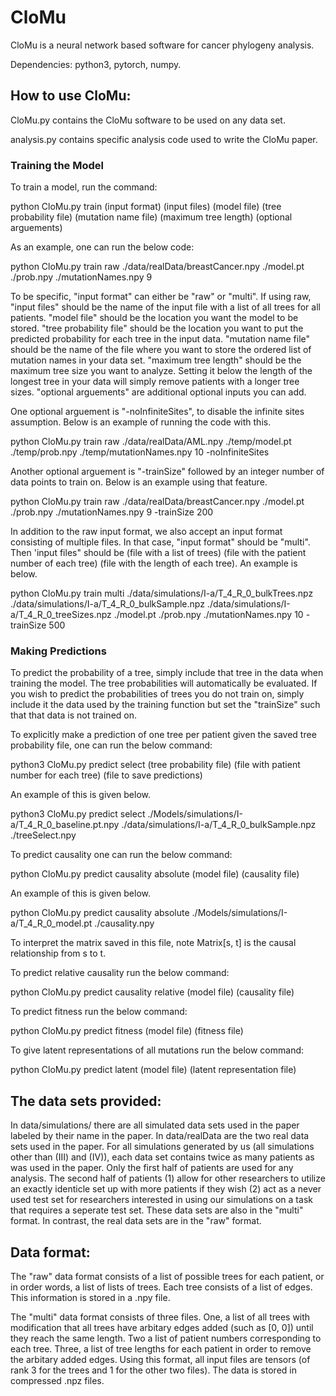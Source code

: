 # CloMu
CloMu is a neural network based software for cancer phylogeny analysis.

Dependencies: python3, pytorch, numpy.

## How to use CloMu:

CloMu.py contains the CloMu software to be used on any data set. 

analysis.py contains specific analysis code used to write the CloMu paper. 

### Training the Model

To train a model, run the command:

python CloMu.py train (input format) (input files) (model file) (tree probability file) (mutation name file) (maximum tree length) (optional arguements) 

As an example, one can run the below code:

python CloMu.py train raw ./data/realData/breastCancer.npy ./model.pt ./prob.npy ./mutationNames.npy 9

To be specific, "input format" can either be "raw" or "multi". If using raw, "input files" should be the name of the input file with a list of all trees for all patients. "model file" should be the location you want the model to be stored. "tree probability file" should be the location you want to put the predicted probability for each tree in the input data. "mutation name file" should be the name of the file where you want to store the ordered list of mutation names in your data set. "maximum tree length" should be the maximum tree size you want to analyze. Setting it below the length of the longest tree in your data will simply remove patients with a longer tree sizes. "optional arguements" are additional optional inputs you can add. 

One optional arguement is "-noInfiniteSites", to disable the infinite sites assumption. Below is an example of running the code with this.

python CloMu.py train raw ./data/realData/AML.npy ./temp/model.pt ./temp/prob.npy ./temp/mutationNames.npy 10 -noInfiniteSites

Another optional arguement is "-trainSize" followed by an integer number of data points to train on. Below is an example using that feature. 

python CloMu.py train raw ./data/realData/breastCancer.npy ./model.pt ./prob.npy ./mutationNames.npy 9  -trainSize 200

In addition to the raw input format, we also accept an input format consisting of multiple files. In that case, "input format" should be "multi". Then 'input files" should be (file with a list of trees) (file with the patient number of each tree) (file with the length of each tree). An example is below. 

python CloMu.py train multi ./data/simulations/I-a/T_4_R_0_bulkTrees.npz ./data/simulations/I-a/T_4_R_0_bulkSample.npz ./data/simulations/I-a/T_4_R_0_treeSizes.npz  ./model.pt ./prob.npy ./mutationNames.npy 10 -trainSize 500

### Making Predictions

To predict the probability of a tree, simply include that tree in the data when training the model. The tree probabilities will automatically be evaluated. If you wish to predict the probabilities of trees you do not train on, simply include it the data used by the training function but set the "trainSize" such that that data is not trained on. 

To explicitly make a prediction of one tree per patient given the saved tree probability file, one can run the below command:

python3 CloMu.py predict select (tree probability file) (file with patient number for each tree) (file to save predictions)

An example of this is given below.

python3 CloMu.py predict select ./Models/simulations/I-a/T_4_R_0_baseline.pt.npy ./data/simulations/I-a/T_4_R_0_bulkSample.npz ./treeSelect.npy

To predict causality one can run the below command:

python CloMu.py predict causality absolute (model file) (causality file)

An example of this is given below.

python CloMu.py predict causality absolute ./Models/simulations/I-a/T_4_R_0_model.pt ./causality.npy

To interpret the matrix saved in this file, note Matrix[s, t] is the causal relationship from s to t. 

To predict relative causality run the below command:

python CloMu.py predict causality relative (model file) (causality file)

To predict fitness run the below command:

python CloMu.py predict fitness (model file) (fitness file)

To give latent representations of all mutations run the below command:

python CloMu.py predict latent (model file) (latent representation file)






## The data sets provided: 
In data/simulations/ there are all simulated data sets used in the paper labeled by their name in the paper. In data/realData are the two real data sets used in the paper. For all simulations generated by us (all simulations other than (III) and (IV)), each data set contains twice as many patients as was used in the paper. Only the first half of patients are used for any analysis. The second half of patients (1) allow for other researchers to utilize an exactly identicle set up with more patients if they wish (2) act as a never used test set for researchers interested in using our simulations on a task that requires a seperate test set. These data sets are also in the "multi" format. In contrast, the real data sets are in the "raw" format. 




## Data format:

The "raw" data format consists of a list of possible trees for each patient, or in order words, a list of lists of trees. Each tree consists of a list of edges. This information is stored in a .npy file. 

The "multi" data format consists of three files. One, a list of all trees with modification that all trees have arbitary edges added (such as [0, 0]) until they reach the same length. Two a list of patient numbers corresponding to each tree. Three, a list of tree lengths for each patient in order to remove the arbitary added edges. Using this format, all input files are tensors (of rank 3 for the trees and 1 for the other two files). The data is stored in compressed .npz files. 








 


